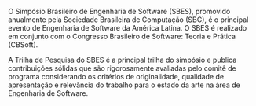 O Simpósio Brasileiro de Engenharia de Software (SBES), promovido anualmente pela Sociedade Brasileira de Computação (SBC), é o principal evento de Engenharia de Software da América Latina. O SBES é realizado em conjunto com o Congresso Brasileiro de Software: Teoria e Prática (CBSoft). 

A Trilha de Pesquisa do SBES é a principal trilha do simpósio e publica contribuições sólidas que são rigorosamente avaliadas pelo comitê de programa considerando os critérios de originalidade, qualidade de apresentação e relevância do trabalho para o estado da arte na área de Engenharia de Software.
